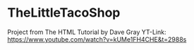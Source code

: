 # TheLittleTacoShop

Project from The HTML Tutorial by Dave Gray
YT-Link: https://www.youtube.com/watch?v=kUMe1FH4CHE&t=2988s
